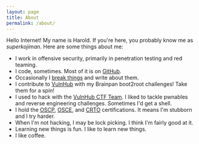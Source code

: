 ```yaml
---
layout: page
title: About
permalink: /about/
---
```


Hello Internet! My name is Harold. If you're here, you probably know me as *superkojiman*. Here are some things about me:

* I work in offensive security, primarily in penetration testing and red teaming. 
* I code, sometimes. Most of it is on [GitHub](https://github.com/superkojiman). 
* Occasionally I [break things](https://github.com/superkojiman/vulnerabilities) and write about them. 
* I contribute to [VulnHub](https://www.vulnhub.com/?q=Brainpan&sort=date-asc&type=vm) with my Brainpan boot2root challenges! Take them for a spin!
* I used to hack with the [VulnHub CTF Team](https://github.com/VulnHub/ctf-writeups/). I liked to tackle pwnables and reverse engineering challenges. Sometimes I'd get a shell.
* I hold the [OSCP](https://www.offensive-security.com/pwk-oscp/), [OSCE](https://www.offensive-security.com/ctp-osce/), and [CRTO](https://training.zeropointsecurity.co.uk/courses/red-team-ops) certifications. It means I'm stubborn and I try harder. 
* When I'm not hacking, I may be lock picking. I think I'm fairly good at it.
* Learning new things is fun. I like to learn new things.
* I like coffee.

